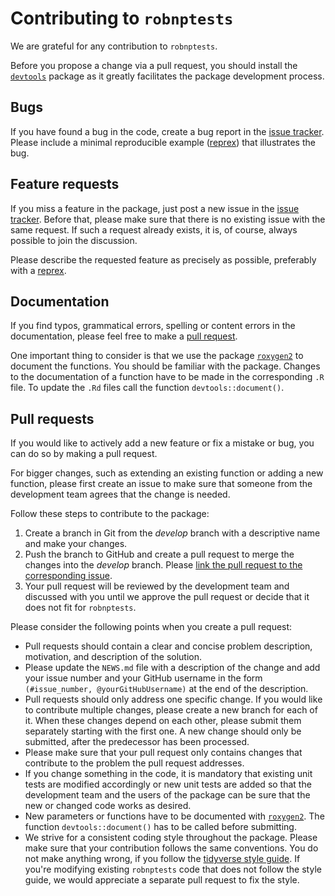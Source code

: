 # Contributing to `robnptests`
We are grateful for any contribution to `robnptests`.

Before you propose a change via a pull request, you should install the [`devtools`](https://github.com/r-lib/devtools) package as it greatly facilitates the package development process.

## Bugs
If you have found a bug in the code, create a bug report in the [issue tracker](https://github.com/s-abbas/robnptests/issues). Please include a minimal reproducible example ([reprex](https://www.tidyverse.org/help/#reprex)) that illustrates the bug.

## Feature requests
If you miss a feature in the package, just post a new issue in the [issue tracker](https://github.com/s-abbas/robnptests/issues). Before that, please make sure that there is no existing issue with the same request. If such a request already exists, it is, of course, always possible to join the discussion.

Please describe the requested feature as precisely as possible, preferably with a [reprex](https://www.tidyverse.org/help/#reprex).

## Documentation
If you find typos, grammatical errors, spelling or content errors in the documentation, please feel free to make a [pull request](https://docs.github.com/en/pull-requests/collaborating-with-pull-requests/proposing-changes-to-your-work-with-pull-requests/creating-a-pull-request-from-a-fork).

One important thing to consider is that we use the package [`roxygen2`](https://github.com/r-lib/roxygen2) to document the functions. You should be familiar with the package. 
Changes to the documentation of a function have to be made in the corresponding `.R` file. 
To update the `.Rd` files call the function `devtools::document()`.

## Pull requests
If you would like to actively add a new feature or fix a mistake or bug, you can do so by making a pull request.

For bigger changes, such as extending an existing function or adding a new function, please first create an issue to make sure that someone from the development team agrees that the change is needed.

Follow these steps to contribute to the package:

1. Create a branch in Git from the _develop_ branch with a descriptive name and make your changes.
2. Push the branch to GitHub and create a pull request to merge the changes into the _develop_ branch. Please [link the pull request to the corresponding issue](https://docs.github.com/en/issues/tracking-your-work-with-issues/linking-a-pull-request-to-an-issue).
3. Your pull request will be reviewed by the development team and discussed with you until we approve the pull request or decide that it does not fit for `robnptests`.

Please consider the following points when you create a pull request:

* Pull requests should contain a clear and concise problem description, motivation, and description of the solution.
* Please update the `NEWS.md` file with a description of the change and add your issue number and your GitHub username in the form `(#issue_number, @yourGitHubUsername)` at the end of the description.
* Pull requests should only address one specific change.
  If you would like to contribute multiple changes, please create a new branch for each of it.
  When these changes depend on each other, please submit them separately starting with the first one.
  A new change should only be submitted, after the predecessor has been processed.
* Please make sure that your pull request only contains changes that contribute to the problem the pull request addresses.
* If you change something in the code, it is mandatory that existing unit tests are modified accordingly or new unit tests are added so that the development team and the users of the package can be sure that the new or changed code works as desired.
* New parameters or functions have to be documented with [`roxygen2`](https://github.com/r-lib/roxygen2).
  The function `devtools::document()` has to be called before submitting.
* We strive for a consistent coding style throughout the package.
  Please make sure that your contribution follows the same conventions.
  You do not make anything wrong, if you follow the [tidyverse style guide](https://style.tidyverse.org/).
  If you're modifying existing `robnptests` code that does not follow the style guide, we would appreciate a separate pull request to fix the style.
